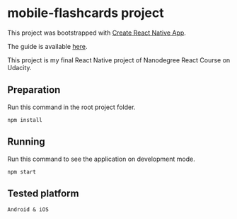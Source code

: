 # mobile-flashcards project

This project was bootstrapped with [Create React Native App](https://github.com/react-community/create-react-native-app).

The guide is available [here](https://github.com/react-community/create-react-native-app/blob/master/react-native-scripts/template/README.md).

This project is my final React Native project of Nanodegree React Course on Udacity.

## Preparation

Run this command in the root project folder.

```
npm install
```

## Running

Run this command to see the application on development mode.

```
npm start
```

## Tested platform

```
Android & iOS
```